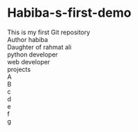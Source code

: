# Habiba-s-first-demo
This is my first Git repository
<br>
Author  habiba 
<br>
Daughter of rahmat ali
<br>
python developer
<br>
web developer
<br>
projects
<br>
A
<br>
B
<br>
c
<br>
d
<br> 
e
<br>
f
<br>
g
